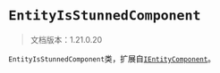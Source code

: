# `EntityIsStunnedComponent`

> 文档版本：1.21.0.20

`EntityIsStunnedComponent`类，扩展自[`IEntityComponent`](./ientitycomponent.md)。
